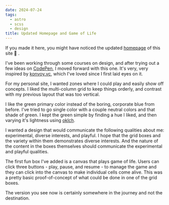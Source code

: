 ```yaml
---
date: 2024-07-24
tags:
  - astro
  - scss
  - design
title: Updated Homepage and Game of Life
---
```


If you made it here, you might have noticed the updated [homepage](/) of this site 👀 .

I've been working through some courses on design, and after trying out a few ideas on [CodePen](https://codepen.io), I moved forward with this one. It's very, very inspired by [konvoy.vc](https://konvoy.vc/), which I've loved since I first laid eyes on it.

For my personal site, I wanted zones where I could play and easily show off concepts. I liked the multi-column grid to keep things orderly, and contrast with my previous layout that was too vertical.

I like the green primary color instead of the boring, corporate blue from before. I've tried to go single color with a couple neutral colors and that shade of green. I kept the green simple by finding a hue I liked, and then varying it's lightness using [oklch](https://oklch.com/).

I wanted a design that would communicate the following qualities about me: experimental, diverse interests, and playful.
I hope that the grid boxes and the variety within them demonstrates diverse interests. And the nature of the content in the boxes themselves should communicate the experimental and playful qualities.

The first fun box I've added is a canvas that plays game of life. Users can click three buttons - play, pause, and resume - to manage the game and they can click into the canvas to make individual cells come alive. This was a pretty basic proof-of-concept of what could be done in one of the grid boxes.

The version you see now is certainly somewhere in the journey and not the destination.
